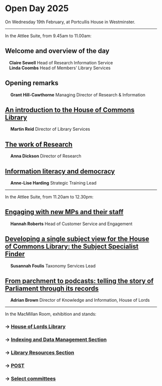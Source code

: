 <h1>
		Open Day 2025
</h1>

On Wednesday 19th February, at Portcullis House in Westminster.

---

In the Attlee Suite, from 9.45am to 11.00am:

## Welcome and overview of the day
&emsp;**Claire Sewell** Head of Research Information Service<br>
&emsp;**Linda Coombs** Head of Members’ Library Services

## Opening remarks
&emsp; **Grant Hill-Cawthorne** Managing Director of Research & Information

## [An introduction to the House of Commons Library](https://docs.google.com/presentation/d/1w2G0Ye615r7kPj0xWynjiQKbd1AAOGLjHyvRyl88s4Y/edit?usp=sharing)
&emsp; **Martin Reid** Director of Library Services

## [The work of Research](https://docs.google.com/presentation/d/15t5pB43IbEpph6_HnQFo8Crhc1um3zt98R-yy35MM-I/edit?usp=sharing)
&emsp; **Anna Dickson** Director of Research

## [Information literacy and democracy](https://docs.google.com/presentation/d/19632PeFtMdTKs9s1VPJnzGBsdFq3zOI8QGOrtECZoaU/edit?usp=sharing)
&emsp; **Anne-Lise Harding** Strategic Training Lead

---

In the Attlee Suite, from 11.20am to 12.30pm:

## [Engaging with new MPs and their staff](https://docs.google.com/presentation/d/14UrYzWuW3ffyeuble3EH05lik3eC31pXnSZKc8WIC30/edit?usp=sharing)
&emsp; **Hannah Roberts** Head of Customer Service and Engagement

## [Developing a single subject view for the House of Commons Library: the Subject Specialist Finder](https://docs.google.com/presentation/d/10Jznds-sliqfUGnqcZcl3qPlIXLbdM9Go7pseWCSsd0/edit?usp=sharing)
&emsp; **Susannah Foulis** Taxonomy Services Lead

## [From parchment to podcasts: telling the story of Parliament through its records](https://docs.google.com/presentation/d/1HtPAsM4qwo2_5Rg_Vqhkx5mmcVjMsgL2Hev1COX__XY/edit?usp=sharing)
&emsp; **Adrian Brown** Director of Knowledge and Information, House of Lords

---
		
In the MacMillan Room, exhibition and stands:

### &rarr; [House of Lords Library](hllibrary)

### &rarr; [Indexing and Data Management Section](idms)

### &rarr; [Library Resources Section](lrs)

### &rarr; [POST](post)

### &rarr; [Select committees](selcomms)


